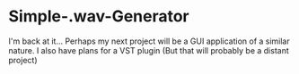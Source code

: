 # Simple-.wav-Generator
I'm back at it... Perhaps my next project will be a GUI application of a similar nature. I also have plans for a VST plugin (But that will probably be a distant project)
